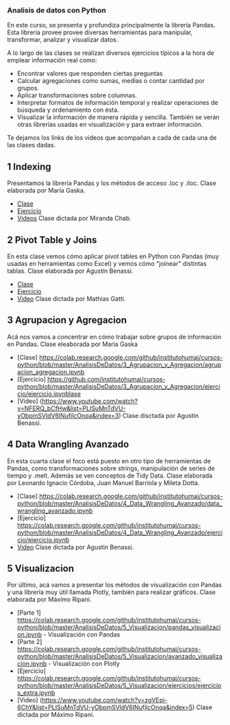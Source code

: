 ### Analisis de datos con Python

En este curso, se presenta y profundiza principalmente la librería Pandas. Esta librería provee provee diversas herramientas para manipular, transformar, analizar y visualizar datos.

A lo largo de las clases se realizan diversos ejercicios típicos a la hora de emplear información real como:
- Encontrar valores que responden ciertas preguntas
- Calcular agregaciones como sumas, medias o contar cantidad por grupos.
- Aplicar transformaciones sobre columnas.
- Interpretar formatos de información temporal y realizar operaciones de búsqueda y ordenamiento con ésta.
- Visualizar la información de manera rápida y sencilla.
También se verán otras librerías usadas en visualización y para extraer información.

Te dejamos los links de los videos que acompañan a cada de cada una de las clases dadas.


## 1 Indexing
Presentamos la librería Pandas y los métodos de acceso .loc y .iloc. Clase elaborada por María Gaska.

- [Clase](https://colab.research.google.com/github/institutohumai/cursos-python/blob/master/AnalisisDeDatos/1_Indexing/Indexing.ipynb)
- [Ejercicio](https://colab.research.google.com/github/institutohumai/cursos-python/blob/master/AnalisisDeDatos/1_Indexing/ejercicio/ejercicio.ipynb)
- [Videos](https://www.youtube.com/watch?v=grBT_YZXHwU&list=PLISuMnTdVU-yObpmSVldV6INufjlcOnqa&index=1) Clase dictada por Miranda Chab.

## 2 Pivot Table y Joins
En esta clase vemos cómo aplicar pivot tables en Python con Pandas (muy usadas en herramientas como Excel) y vemos cómo "joinear" distintas tablas. Clase elaborada por Agustín Benassi.

- [Clase](https://colab.research.google.com/github/institutohumai/cursos-python/blob/master/AnalisisDeDatos/2_Pivot_Table_y_Joins/clase-2.ipynb)
- [Ejercicio](https://colab.research.google.com/github/institutohumai/cursos-python/blob/master/AnalisisDeDatos/2_Pivot_Table_y_Joins/clase-2-ejercicios.ipynb)
- [Video](https://www.youtube.com/watch?v=xr00OfQn0JU&list=PLISuMnTdVU-yObpmSVldV6INufjlcOnqa&index=2) Clase  dictada por Mathias Gatti.

## 3 Agrupacion y Agregacion
Acá nos vamos a concentrar en cómo trabajar sobre grupos de información en Pandas. Clase eleaborada por Maria Gaska
- [Clase] https://colab.research.google.com/github/institutohumai/cursos-python/blob/master/AnalisisDeDatos/3_Agrupacion_y_Agregacion/agrupacion_agregacion.ipynb
- [Ejercicio] https://github.com/institutohumai/cursos-python/blob/master/AnalisisDeDatos/3_Agrupacion_y_Agregacion/ejercicio/ejercicio.ipynblase 
- [Video] (https://www.youtube.com/watch?v=NFERQ_bCfHw&list=PLISuMnTdVU-yObpmSVldV6INufjlcOnqa&index=3) Clase disctada por Agustin Benassi.

## 4 Data Wrangling Avanzado
En esta cuarta clase el foco está puesto en otro tipo de herramientas de Pandas, como transformaciones sobre strings, manipulación de series de tiempo y .melt. Además se ven conceptos de Tidy Data. Clase elaborada por Leonardo Ignacio Córdoba, Juan Manuel Barriola y Mileta Dotta.
- [Clase] https://colab.research.google.com/github/institutohumai/cursos-python/blob/master/AnalisisDeDatos/4_Data_Wrangling_Avanzado/data_wrangling_avanzado.ipynb
- [Ejercicio] https://colab.research.google.com/github/institutohumai/cursos-python/blob/master/AnalisisDeDatos/4_Data_Wrangling_Avanzado/ejercicio/ejercicio.ipynb
- [Video](https://www.youtube.com/watch?v=fjOgkNA-sQ4&list=PLISuMnTdVU-yObpmSVldV6INufjlcOnqa&index=4) Clase dictada por Agustin Benassi.

## 5 Visualizacion
Por último, acá vamos a presentar los métodos de visualización con Pandas y una librería muy útil llamada Plotly, también para realizar gráficos. Clase elaborada por Máximo Ripani.

- [Parte 1] https://colab.research.google.com/github/institutohumai/cursos-python/blob/master/AnalisisDeDatos/5_Visualizacion/pandas_visualizacion.ipynb - Visualización con Pandas
- [Parte 2] https://colab.research.google.com/github/institutohumai/cursos-python/blob/master/AnalisisDeDatos/5_Visualizacion/avanzado_visualizacion.ipynb - Visualización con Plotly
- [Ejercicio] https://colab.research.google.com/github/institutohumai/cursos-python/blob/master/AnalisisDeDatos/5_Visualizacion/ejercicios/ejercicios_extra.ipynb
- [Video] (https://www.youtube.com/watch?v=zgVEpj-6ChY&list=PLISuMnTdVU-yObpmSVldV6INufjlcOnqa&index=5) Clase dictada por Máximo Ripani.
